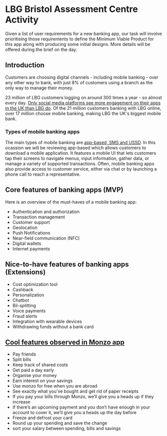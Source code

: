 # LBG Bristol Assessment Centre Activity

Given a list of user requirements for a new banking app, our task will involve prioritising those requirements to define the Minimum Viable Product for this app along with producing some initial designs. More details will be offered during the brief on the day.

## Introduction
Customers are choosing digital channels - including mobile banking - over any other way to bank, with just 8% of customers using a branch as the only way to manage their money.

23 million of LBG customers logging on around 300 times a year - so almost every day. [Only social media platforms see more engagement on their apps in the UK than LBG do](https://www.lloydsbankinggroup.com/insights/how-are-people-banking-now-.html). Of the 21 million customers banking with LBG online, over 17 million choose mobile banking, making LBG the UK's biggest mobile bank. 

### Types of mobile banking apps
The main types of mobile banking are [app-based, SMS and USSD](https://anywhere.epam.com/business/how-to-build-a-mobile-banking-application).  In this ocassion we will be reviewing app-based which allows customers to download a mobile application. It features a mobile UI that lets customers tap their screens to navigate menus, input information, gather data, or manage a variety of supported transactions. Often, mobile banking apps also provide access to customer service, either via chat or by launching a phone call to reach a representative. 



## Core features of banking apps (MVP)
Here is an overview of the must-haves of a mobile banking app:

* Authentication and authorization
* Transaction management
* Customer support
* Geolocation
* Push Notifications
* Near-field communication (NFC)
* Digital wallets
* Internet payments

## Nice-to-have features of banking apps (Extensions)

* Cost optimization tool
* Cashback
* Personalization
* Chatbot
* Bil-splitting
* Voice payments
* Fraud alerts
* Integration with wearable devices
* Withdrawing funds without a bank card

## [Cool features observed in Monzo app](https://monzo.com/blog/2019/08/09/how-to-get-the-most-out-of-monzo)

* Pay friends
* Split bills
* Keep track of shared costs
* Get paid a day early
* Organise your money
* Earn interest on your savings
* Use monzo for free when you are abroad
* See exactly what you’ve bought and get rid of paper receipts
*  If you pay your bills through Monzo, we’ll give you a heads up if they increase
*  If there’s an upcoming payment and you don’t have enough in your account to cover it, we’ll give you a heads up the day before
*  Freeze and defrost your card
*  Round up your spending and save the change
*  sort your salary between spending, bills and savings




